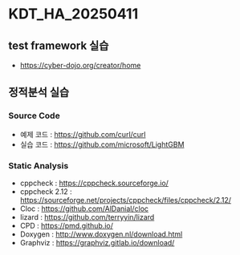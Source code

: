 # KDT_HA_20250411

## test framework 실습
* https://cyber-dojo.org/creator/home

## 정적분석 실습
### Source Code
* 예제 코드 : https://github.com/curl/curl
* 실습 코드 : https://github.com/microsoft/LightGBM

### Static Analysis
* cppcheck : https://cppcheck.sourceforge.io/
* cppcheck 2.12 : https://sourceforge.net/projects/cppcheck/files/cppcheck/2.12/
* Cloc : https://github.com/AlDanial/cloc
* lizard : https://github.com/terryyin/lizard
* CPD : https://pmd.github.io/
* Doxygen : http://www.doxygen.nl/download.html
* Graphviz : https://graphviz.gitlab.io/download/
